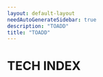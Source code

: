 ```yaml
---
layout: default-layout
needAutoGenerateSidebar: true
description: "TOADD"
title: "TOADD"
---
```


# TECH INDEX